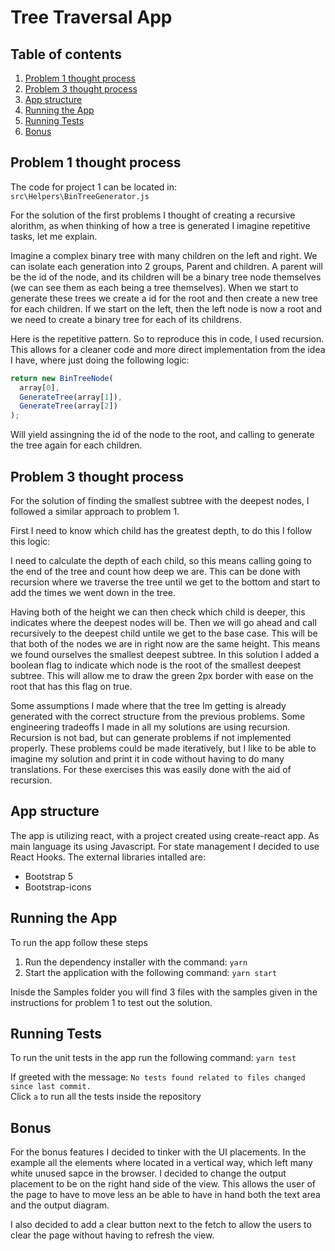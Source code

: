 # Tree Traversal App

## Table of contents

1. [Problem 1 thought process](#1)
2. [Problem 3 thought process](#3)
3. [App structure](#structure)
4. [Running the App](#run)
5. [Running Tests](#tests)
6. [Bonus](#bonus)

<div id='1'> </div>

## Problem 1 thought process

The code for project 1 can be located in: \
`src\Helpers\BinTreeGenerator.js`

For the solution of the first problems I thought of creating a recursive alorithm, as when thinking of how a tree is generated I imagine repetitive tasks, let me explain.

Imagine a complex binary tree with many children on the left and right. We can isolate each generation into 2 groups, Parent and children. A parent will be the id of the node, and its children will be a binary tree node themselves (we can see them as each being a tree themselves). When we start to generate these trees we create a id for the root and then create a new tree for each children. If we start on the left, then the left node is now a root and we need to create a binary tree for each of its childrens.

Here is the repetitive pattern. So to reproduce this in code, I used recursion. This allows for a cleaner code and more direct implementation from the idea I have, where just doing the following logic:

```js
return new BinTreeNode(
  array[0],
  GenerateTree(array[1]),
  GenerateTree(array[2])
);
```

Will yield assingning the id of the node to the root, and calling to generate the tree again for each children.

<div id='3'> </div>

## Problem 3 thought process

For the solution of finding the smallest subtree with the deepest nodes, I followed a similar approach to problem 1.

First I need to know which child has the greatest depth, to do this I follow this logic:

I need to calculate the depth of each child, so this means calling going to the end of the tree and count how deep we are. This can be done with recursion where we traverse the tree until we get to the bottom and start to add the times we went down in the tree.

Having both of the height we can then check which child is deeper, this indicates where the deepest nodes will be. Then we will go ahead and call recursively to the deepest child untile we get to the base case. This will be that both of the nodes we are in right now are the same height. This means we found ourselves the smallest deepest subtree. In this solution I added a boolean flag to indicate which node is the root of the smallest deepest subtree. This will allow me to draw the green 2px border with ease on the root that has this flag on true.

Some assumptions I made where that the tree Im getting is already generated with the correct structure from the previous problems. Some engineering tradeoffs I made in all my solutions are using recursion. Recursion is not bad, but can generate problems if not implemented properly. These problems could be made iteratively, but I like to be able to imagine my solution and print it in code without having to do many translations. For these exercises this was easily done with the aid of recursion.

<div id='structure'> </div>

## App structure

The app is utilizing react, with a project created using create-react app. As main language its using Javascript. For state management I decided to use React Hooks. The external libraries intalled are:

- Bootstrap 5
- Bootstrap-icons

<div id='run'> </div>

## Running the App

To run the app follow these steps

1. Run the dependency installer with the command: `yarn`
2. Start the application with the following command: `yarn start`

Inisde the Samples folder you will find 3 files with the samples given in the instructions for problem 1 to test out the solution.

<div id='tests'> </div>

## Running Tests

To run the unit tests in the app run the following command: `yarn test`

If greeted with the message: `No tests found related to files changed since last commit.` \
Click `a` to run all the tests inside the repository

<div id='bonus'> </div>

## Bonus

For the bonus features I decided to tinker with the UI placements. In the example all the elements where located in a vertical way, which left many white unused sapce in the browser. I decided to change the output placement to be on the right hand side of the view. This allows the user of the page to have to move less an be able to have in hand both the text area and the output diagram.

I also decided to add a clear button next to the fetch to allow the users to clear the page without having to refresh the view.
